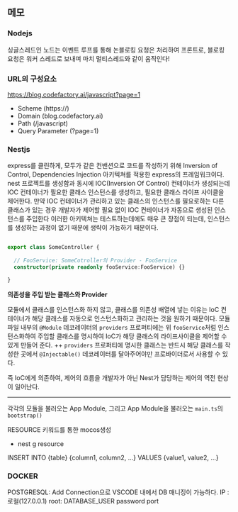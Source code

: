 ## 메모

### Nodejs
싱글스레드인 노드는 이벤트 루프를 통해 논블로킹 요청은 처리하여 프론트로,
블로킹 요청은 워커 스레드로 보내며 마치 멀티스레드와 같이 움직인다!

### URL의 구성요소

https://blog.codefactory.ai/javascript?page=1

- Scheme (https://)
- Domain (blog.codefactory.ai) 
- Path (/javascript)
- Query Parameter (?page=1)


### Nestjs

express를 클린하게, 모두가 같은 컨밴션으로 코드를 작성하기 위해
Inversion of Control, Dependencies Injection 아키텍쳐를 적용한
express의 프레임워크이다.
nest 프로젝트를 생성함과 동시에 IOC(Inversion Of Control) 컨테이너가 생성되는데
IOC 컨테이너가 필요한 클래스 인스턴스를 생성하고, 필요한 클래스 라이프 사이클을 제어한다.
만약 IOC 컨테이너가 관리하고 있는 클래스의 인스턴스를 필요로하는 다른 클래스가 있는 경우
개발자가 제어할 필요 없이 IOC 컨테이너가 자동으로 생성된 인스턴스를 주입한다
이러한 아키텍쳐는 테스트하는데에도 매우 큰 장점이 되는데,
인스턴스를 생성하는 과정이 없기 때문에 생략이 가능하기 때문이다.


```ts

export class SomeController {
  
  // FooService: SomeCotroller의 Provider - FooService
  constructor(private readonly fooService:FooService) {} 

}
```
**의존성을 주입 받는 클래스와 Provider**

모듈에서 클래스를 인스턴스화 하지 않고, 클래스를 의존성 배열에 넣는 이유는
IoC 컨테이너가 해당 클래스를 자동으로 인스턴스화하고 관리하는 것을 원하기 때문이다.
모듈 파일 내부의 `@Module` 데코레이터의 `providers` 프로퍼티에는 위 `fooService`처럼
인스턴스화하여 주입할 클래스를 명시하여 IoC가 해당 클래스의 라이프사이클을 제어할 수 있게 만들어 준다.
++ `providers` 프로퍼티에 명시한 클래스는  반드시 해당 클래스를 작성한 곳에서 `@Injectable()` 데코레이터를 달아주어야만 프로바이더로서 사용할 수 있다.

즉 IoC에게 의존하여, 제어의 흐름을 개발자가 아닌 Nest가 담당하는 제어의 역전 현상이 일어난다.

___

각각의 모듈을 불러오는 App Module, 그리고 App Module을 불러오는 `main.ts`의 `bootstrap()`



RESOURCE 키워드를 통한 mocos생성
- nest g resource





INSERT INTO {table} {column1, column2, ...} VALUES {value1, value2, ...}


### DOCKER

POSTGRESQL: Add Connection으로 VSCODE 내에서 DB 매니징이 가능하다.
IP : 로컬(127.0.0.1)
root: DATABASE_USER
password
port
